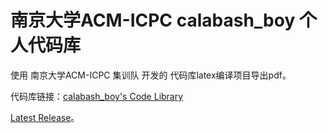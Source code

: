 # 南京大学ACM-ICPC calabash\_boy 个人代码库 

使用 南京大学ACM-ICPC 集训队 开发的 代码库latex编译项目导出pdf。

代码库链接：[calabash\_boy's Code Library](https://github.com/4thcalabash/ACM-Code-Library)

[Latest Release](https://github.com/4thcalabash/code_library/releases)。
